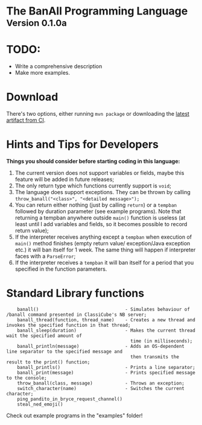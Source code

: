 # The BanAll Programming Language<br><sup>Version 0.1.0a</sup>

# TODO: 

- Write a comprehensive description
- Make more examples.

# Download
There's two options, either running `mvn package` or downloading the [latest artifact from CI](https://nightly.link/minecraft8997/banall-lang/workflows/build/master/builds.zip).

# Hints and Tips for Developers

**Things you should consider before starting coding in this language:**
1.  The current version does not support variables or fields,
    maybe this feature will be added in future releases;
2.  The only return type which functions currently support is `void`;
3.  The language does support exceptions. They can be thrown by calling
    `throw_banall("<class>", "<detailed message>");`
4.  You can return either nothing (just by calling `return`) or a
    `tempban` followed by duration parameter (see example programs).
    Note that returning a tempban anywhere outside `main()` function
    is useless (at least until I add variables and fields, so it becomes possible
    to record return value);
5.  If the interpreter receives anything except a `tempban` when
    execution of `main()` method finishes (empty return value/
    exception/Java exception etc.) it will ban itself for 1 week. The same
    thing will happen if interpreter faces with a `ParseError`;
6.  If the interpreter receives a `tempban` it will ban itself
    for a period that you specified in the function parameters.

# Standard Library functions

```
    banall()                                - Simulates behaviour of /banall command presented in ClassiCube's NB server;
    banall_thread(function, thread_name)    - Creates a new thread and invokes the specified function in that thread;
    banall_sleep(duration)                  - Makes the current thread wait the specified amount of
                                              time (in milliseconds);
    banall_println(message)                 - Adds an OS-dependent line separator to the specified message and
                                              then transmits the result to the print() function;
    banall_printls()                        - Prints a line separator;
    banall_print(message)                   - Prints specified message to the console;
    throw_banall(class, message)            - Throws an exception;
    switch_character(name)                  - Switches the current character;
    ping_pandito_in_bryce_request_channel()
    steal_ned_emoji()
```

Check out example programs in the "examples" folder!
